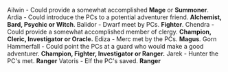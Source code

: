 Ailwin - Could provide a somewhat accomplished **Mage** or **Summoner**.
Ardia - Could introduce the PCs to a potential adventurer friend.  **Alchemist, Bard, Psychic or Witch**.
Balidor - Dwarf meet by PCs.  **Fighter**.
Chendra - Could provide a somewhat accomplished member of clergy.  **Champion, Cleric, Investigator or Oracle.**
Ediza - Merc met by the PCs. **Magus**.
Gorn Hammerfall - Could point the PCs at a guard who would make a good adventurer.  **Champion, Fighter, Investigator or Ranger.**
Jarek - Hunter the PC's met.  **Ranger**
Vatoris - Elf the PC's saved.  **Ranger**

